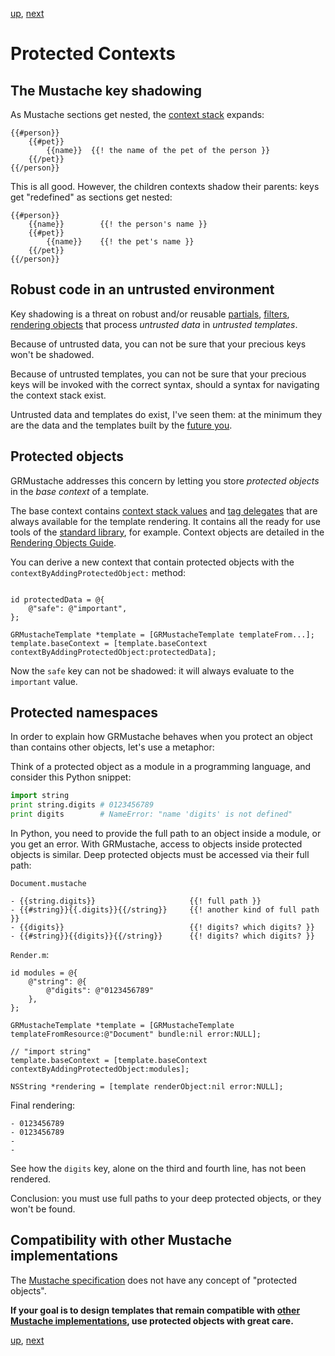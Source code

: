 [up](../../../../GRMustache#documentation), [next](compatibility.md)

Protected Contexts
==================

The Mustache key shadowing
--------------------------

As Mustache sections get nested, the [context stack](runtime.md) expands:

    {{#person}}
        {{#pet}}
            {{name}}  {{! the name of the pet of the person }}
        {{/pet}}
    {{/person}}

This is all good. However, the children contexts shadow their parents: keys get "redefined" as sections get nested:

    {{#person}}
        {{name}}        {{! the person's name }}
        {{#pet}}
            {{name}}    {{! the pet's name }}
        {{/pet}}
    {{/person}}


Robust code in an untrusted environment
---------------------------------------

Key shadowing is a threat on robust and/or reusable [partials](partials.md), [filters](filters.md), [rendering objects](rendering_objects.md) that process *untrusted data* in *untrusted templates*.

Because of untrusted data, you can not be sure that your precious keys won't be shadowed.

Because of untrusted templates, you can not be sure that your precious keys will be invoked with the correct syntax, should a syntax for navigating the context stack exist.

Untrusted data and templates do exist, I've seen them: at the minimum they are the data and the templates built by the [future you](http://xkcd.com/302/).

Protected objects
-----------------

GRMustache addresses this concern by letting you store *protected objects* in the *base context* of a template.

The base context contains [context stack values](runtime.md) and [tag delegates](delegate.md) that are always available for the template rendering. It contains all the ready for use tools of the [standard library](standard_library.md), for example. Context objects are detailed in the [Rendering Objects Guide](rendering_objects.md).

You can derive a new context that contain protected objects with the `contextByAddingProtectedObject:` method:

```objc

id protectedData = @{
    @"safe": @"important",
};

GRMustacheTemplate *template = [GRMustacheTemplate templateFrom...];
template.baseContext = [template.baseContext contextByAddingProtectedObject:protectedData];
```

Now the `safe` key can not be shadowed: it will always evaluate to the `important` value.


Protected namespaces
--------------------

In order to explain how GRMustache behaves when you protect an object than contains other objects, let's use a metaphor:

Think of a protected object as a module in a programming language, and consider this Python snippet:

```python
import string
print string.digits # 0123456789
print digits        # NameError: "name 'digits' is not defined"
```

In Python, you need to provide the full path to an object inside a module, or you get an error. With GRMustache, access to objects inside protected objects is similar. Deep protected objects must be accessed via their full path:

`Document.mustache`

    - {{string.digits}}                     {{! full path }}
    - {{#string}}{{.digits}}{{/string}}     {{! another kind of full path }}
    - {{digits}}                            {{! digits? which digits? }}
    - {{#string}}{{digits}}{{/string}}      {{! digits? which digits? }}

`Render.m`:

```objc
id modules = @{
    @"string": @{
        @"digits": @"0123456789"
    },
};

GRMustacheTemplate *template = [GRMustacheTemplate templateFromResource:@"Document" bundle:nil error:NULL];

// "import string"
template.baseContext = [template.baseContext contextByAddingProtectedObject:modules];

NSString *rendering = [template renderObject:nil error:NULL];
```

Final rendering:

    - 0123456789
    - 0123456789
    - 
    - 

See how the `digits` key, alone on the third and fourth line, has not been rendered.

Conclusion: you must use full paths to your deep protected objects, or they won't be found.


Compatibility with other Mustache implementations
-------------------------------------------------

The [Mustache specification](https://github.com/mustache/spec) does not have any concept of "protected objects".

**If your goal is to design templates that remain compatible with [other Mustache implementations](https://github.com/defunkt/mustache/wiki/Other-Mustache-implementations), use protected objects with great care.**


[up](../../../../GRMustache#documentation), [next](compatibility.md)
